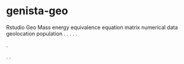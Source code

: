 # genista-geo
Rstudio Geo Mass energy equivalence equation matrix numerical data geolocation population
.
.
.
.
.




.






















.
.





